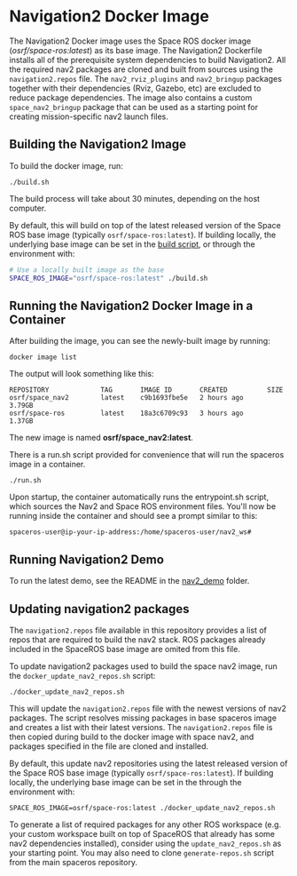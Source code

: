 # Navigation2 Docker Image

The Navigation2 Docker image uses the Space ROS docker image (*osrf/space-ros:latest*) as its base image.
The Navigation2 Dockerfile installs all of the prerequisite system dependencies to build Navigation2.
All the required nav2 packages are cloned and built from sources using the `navigation2.repos` file. The `nav2_rviz_plugins` and `nav2_bringup` packages together with their dependencies (Rviz, Gazebo, etc) are excluded to reduce package dependencies. The image also contains a custom `space_nav2_bringup` package that can be used as a starting point for creating mission-specific nav2 launch files.

## Building the Navigation2 Image

To build the docker image, run:

```
./build.sh
```

The build process will take about 30 minutes, depending on the host computer.

By default, this will build on top of the latest released version of the Space ROS base image (typically `osrf/space-ros:latest`).
If building locally, the underlying base image can be set in the [build script](./build.sh), or through the environment with:

```bash
# Use a locally built image as the base
SPACE_ROS_IMAGE="osrf/space-ros:latest" ./build.sh
```

## Running the Navigation2 Docker Image in a Container

After building the image, you can see the newly-built image by running:

```
docker image list
```

The output will look something like this:

```
REPOSITORY             TAG       IMAGE ID       CREATED          SIZE
osrf/space_nav2        latest    c9b1693fbe5e   2 hours ago      3.79GB
osrf/space-ros         latest    18a3c6709c93   3 hours ago      1.37GB
```

The new image is named **osrf/space_nav2:latest**.

There is a run.sh script provided for convenience that will run the spaceros image in a container.

```
./run.sh
```

Upon startup, the container automatically runs the entrypoint.sh script, which sources the Nav2 and Space ROS environment files.
You'll now be running inside the container and should see a prompt similar to this:

```
spaceros-user@ip-your-ip-address:/home/spaceros-user/nav2_ws#
```

## Running Navigation2 Demo

To run the latest demo, see the README in the [nav2_demo](../nav2_demo/README.md) folder.

## Updating navigation2 packages

The `navigation2.repos` file available in this repository provides a list of repos that are required to build the nav2 stack. ROS packages already included in the SpaceROS base image are omited from this file.

To update navigation2 packages used to build the space nav2 image, run the `docker_update_nav2_repos.sh` script:

```
./docker_update_nav2_repos.sh
```

This will update the `navigation2.repos` file with the newest versions of nav2 packages. The script resolves missing packages in base spaceros image and creates a list with their latest versions. The `navigation2.repos` file is then copied during build to the docker image with space nav2, and packages specified in the file are cloned and installed.

By default, this update nav2 repositories using the latest released version of the Space ROS base image (typically `osrf/space-ros:latest`).
If building locally, the underlying base image can be set in the through the environment with:

```
SPACE_ROS_IMAGE=osrf/space-ros:latest ./docker_update_nav2_repos.sh
```

To generate a list of required packages for any other ROS workspace (e.g. your custom workspace built on top of SpaceROS that already has some nav2 dependencies installed), consider using the `update_nav2_repos.sh` as your starting point. You may also need to clone `generate-repos.sh` script from the main spaceros repository.

